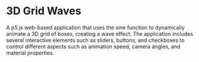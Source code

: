 # 3D Grid Waves

A p5.js web-based application that uses the sine function to dynamically animate a 3D grid of boxes, creating a wave effect. The application includes several interactive elements such as sliders, buttons, and checkboxes to control different aspects such as animation speed, camera angles, and material properties.
